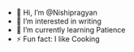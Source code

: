 - 👋 Hi, I’m @Nishipragyan
- 👀 I’m interested in writing
- 🌱 I’m currently learning Patience
- ⚡ Fun fact: I like Cooking

<!---
Nishi2701/Nishi2701 is a ✨ special ✨ repository because its `README.md` (this file) appears on your GitHub profile.
You can click the Preview link to take a look at your changes.
--->

